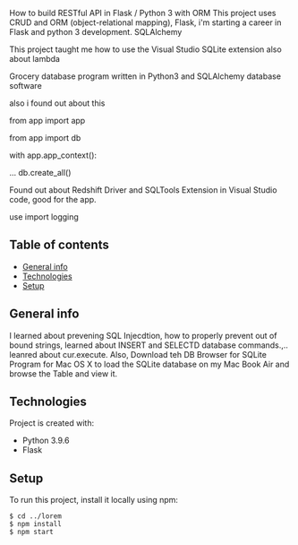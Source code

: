 How to build RESTful API in Flask / Python 3 with ORM
This project uses CRUD and ORM (object-relational mapping), Flask, i'm starting a career in Flask and python 3 development. SQLAlchemy

This project taught me how to use the Visual Studio SQLite extension also about lambda

Grocery database program written in Python3 and SQLAlchemy database software

also i found out about this

from app import app

from app import db

with app.app_context():

... db.create_all()

Found out about Redshift Driver and SQLTools Extension in Visual Studio code, good for the app.

use import logging


## Table of contents
* [General info](#general-info)
* [Technologies](#technologies)
* [Setup](#setup)

## General info
I learned about prevening SQL Injecdtion, how to properly prevent out of bound strings, learned about INSERT and SELECTD database commands.,.. leanred about cur.execute.  Also, Download teh DB Browser for SQLite Program for Mac OS X to load the SQLite database on my Mac Book Air and browse the Table and view it.
	
## Technologies
Project is created with:
* Python 3.9.6
* Flask
	
## Setup
To run this project, install it locally using npm:

```
$ cd ../lorem
$ npm install
$ npm start
```